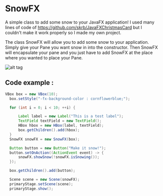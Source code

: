 SnowFX
======

A simple class to add some snow to your JavaFX application! I used many lines of code of https://github.com/skrb/JavaFXChristmasCard but I couldn't make it work properly so I made my own project.

The class SnowFX will allow you to add some snow to your application. Simply give your Pane you want snow in into the constructor. Then SnowFX will encapsulate your pane and you just have to add SnowFX at the place where you wanted to place your Pane.

![alt tag](http://i.imgur.com/U3rbYOA.png)

## Code example : 
```java
VBox box = new VBox(10);
  box.setStyle("-fx-background-color : cornflowerblue;");

  for (int i = 0; i < 10; ++i) {

      Label label = new Label("This is a test label");
      TextField textField = new TextField();
      HBox hbox = new HBox(label, textField);
      box.getChildren().add(hbox);
  }
  SnowFX snowFX = new SnowFX(box);

  Button button = new Button("Make it snow!");
  button.setOnAction((ActionEvent event) -> {
      snowFX.showSnow(!snowFX.isSnowing());
  });

  box.getChildren().add(button);

  Scene scene = new Scene(snowFX);
  primaryStage.setScene(scene);
  primaryStage.show();
  ```
